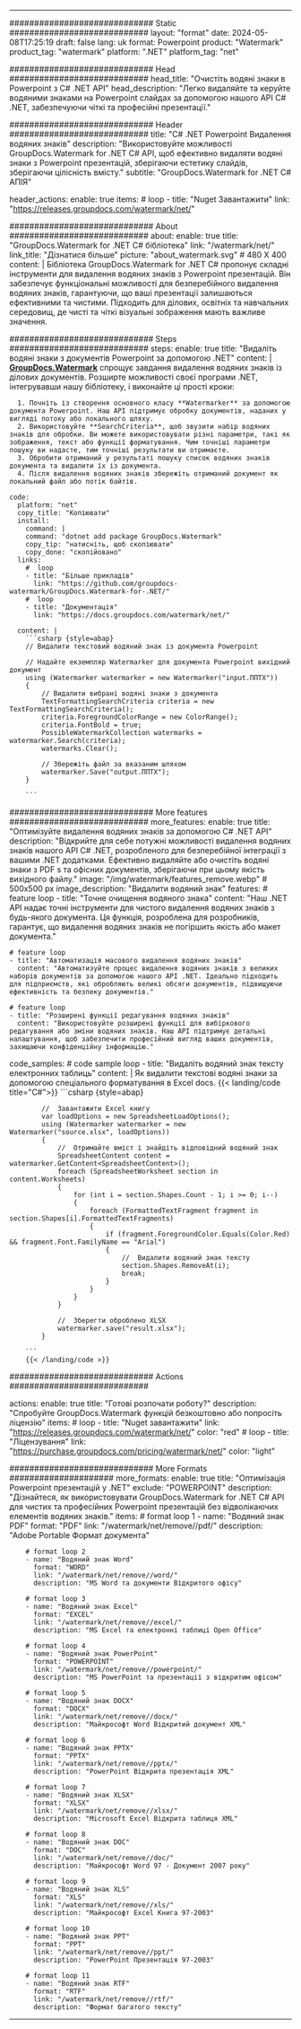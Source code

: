 
---
############################# Static ############################
layout: "format"
date:  2024-05-08T17:25:19
draft: false
lang: uk
format: Powerpoint
product: "Watermark"
product_tag: "watermark"
platform: ".NET"
platform_tag: "net"

############################# Head ############################
head_title: "Очистіть водяні знаки в Powerpoint з C# .NET API"
head_description: "Легко видаляйте та керуйте водяними знаками на Powerpoint слайдах за допомогою нашого API C# .NET, забезпечуючи чіткі та професійні презентації."

############################# Header ############################
title: "C# .NET Powerpoint Видалення водяних знаків" 
description: "Використовуйте можливості GroupDocs.Watermark for .NET C# API, щоб ефективно видаляти водяні знаки з Powerpoint презентацій, зберігаючи естетику слайдів, зберігаючи цілісність вмісту."
subtitle: "GroupDocs.Watermark for .NET C# АПІЯ" 

header_actions:
  enable: true
  items:
    #  loop
    - title: "Nuget Завантажити"
      link: "https://releases.groupdocs.com/watermark/net/"
      
############################# About ############################
about:
    enable: true
    title: "GroupDocs.Watermark for .NET C# бібліотека"
    link: "/watermark/net/"
    link_title: "Дізнатися більше"
    picture: "about_watermark.svg" # 480 X 400
    content: |
       Бібліотека GroupDocs.Watermark for .NET C# пропонує складні інструменти для видалення водяних знаків з Powerpoint презентацій. Він забезпечує функціональні можливості для безперебійного видалення водяних знаків, гарантуючи, що ваші презентації залишаються ефективними та чистими. Підходить для ділових, освітніх та навчальних середовищ, де чисті та чіткі візуальні зображення мають важливе значення.

############################# Steps ############################
steps:
    enable: true
    title: "Видаліть водяні знаки з документів Powerpoint за допомогою .NET"
    content: |
      **[GroupDocs.Watermark](https://products.groupdocs.com/watermark/net/)** спрощує завдання видалення водяних знаків із ділових документів. Розширте можливості своєї програми .NET, інтегрувавши нашу бібліотеку, і виконайте ці прості кроки:
      
      1. Почніть із створення основного класу **Watermarker** за допомогою документа Powerpoint. Наш API підтримує обробку документів, наданих у вигляді потоку або локального шляху.
      2. Використовуйте **SearchCriteria**, щоб звузити набір водяних знаків для обробки. Ви можете використовувати різні параметри, такі як зображення, текст або функції форматування. Чим точніші параметри пошуку ви надасте, тим точніші результати ви отримаєте.
      3. Обробити отриманий у результаті пошуку список водяних знаків документа та видалити їх із документа.
      4. Після видалення водяних знаків збережіть отриманий документ як локальний файл або потік байтів.
   
    code:
      platform: "net"
      copy_title: "Копіювати"
      install:
        command: |
        command: "dotnet add package GroupDocs.Watermark"
        copy_tip: "натисніть, щоб скопіювати"
        copy_done: "скопійовано"
      links:
        #  loop
        - title: "Більше прикладів"
          link: "https://github.com/groupdocs-watermark/GroupDocs.Watermark-for-.NET/"
        #  loop
        - title: "Документація"
          link: "https://docs.groupdocs.com/watermark/net/"
          
      content: |
        ```csharp {style=abap}
        // Видалити текстовий водяний знак із документа Powerpoint

        // Надайте екземпляр Watermarker для документа Powerpoint вихідний документ
        using (Watermarker watermarker = new Watermarker("input.ППТХ"))
        {
            // Видалити вибрані водяні знаки з документа
            TextFormattingSearchCriteria criteria = new TextFormattingSearchCriteria();
            criteria.ForegroundColorRange = new ColorRange();
            criteria.FontBold = true;
            PossibleWatermarkCollection watermarks = watermarker.Search(criteria);
            watermarks.Clear();

            // Збережіть файл за вказаним шляхом
            watermarker.Save("output.ППТХ");
        }
        
        ```            

############################# More features ############################
more_features:
  enable: true
  title: "Оптимізуйте видалення водяних знаків за допомогою C# .NET API"
  description: "Відкрийте для себе потужні можливості видалення водяних знаків нашого API C# .NET, розробленого для безперебійної інтеграції з вашими .NET додатками. Ефективно видаляйте або очистіть водяні знаки з PDF s та офісних документів, зберігаючи при цьому якість вихідного файлу."
  image: "/img/watermark/features_remove.webp" # 500x500 px
  image_description: "Видалити водяний знак"
  features:
    # feature loop
    - title: "Точне очищення водяного знака"
      content: "Наш .NET API надає точні інструменти для чистого видалення водяних знаків з будь-якого документа. Ця функція, розроблена для розробників, гарантує, що видалення водяних знаків не погіршить якість або макет документа."

    # feature loop
    - title: "Автоматизація масового видалення водяних знаків"
      content: "Автоматизуйте процес видалення водяних знаків з великих наборів документів за допомогою нашого API .NET. Ідеально підходить для підприємств, які обробляють великі обсяги документів, підвищуючи ефективність та безпеку документів."

    # feature loop
    - title: "Розширені функції редагування водяних знаків"
      content: "Використовуйте розширені функції для вибіркового редагування або зміни водяних знаків. Наш API підтримує детальні налаштування, щоб забезпечити професійний вигляд ваших документів, захищаючи конфіденційну інформацію."
      
  code_samples:
    # code sample loop
    - title: "Видаліть водяний знак тексту електронних таблиць"
      content: |
        Як видалити текстові водяні знаки за допомогою спеціального форматування в Excel docs.
        {{< landing/code title="C#">}}
        ```csharp {style=abap}
        
            //  Завантажити Excel книгу
            var loadOptions = new SpreadsheetLoadOptions();
            using (Watermarker watermarker = new Watermarker("source.xlsx", loadOptions))
            {
                //  Отримайте вміст і знайдіть відповідний водяний знак
                SpreadsheetContent content = watermarker.GetContent<SpreadsheetContent>();
                foreach (SpreadsheetWorksheet section in content.Worksheets)
                {
                    for (int i = section.Shapes.Count - 1; i >= 0; i--)
                    {
                        foreach (FormattedTextFragment fragment in section.Shapes[i].FormattedTextFragments)
                        {
                            if (fragment.ForegroundColor.Equals(Color.Red) && fragment.Font.FamilyName == "Arial")
                            {
                                //  Видалити водяний знак тексту
                                section.Shapes.RemoveAt(i);
                                break;
                            }
                        }
                    }
                }

                //  Зберегти оброблено XLSX
                watermarker.save("result.xlsx");
            }

        ```
        {{< /landing/code >}}


############################# Actions ############################

actions:
  enable: true
  title: "Готові розпочати роботу?"
  description: "Спробуйте GroupDocs.Watermark функцій безкоштовно або попросіть ліцензію"
  items:
    #  loop
    - title: "Nuget завантажити"
      link: "https://releases.groupdocs.com/watermark/net/"
      color: "red"
        #  loop
    - title: "Ліцензування"
      link: "https://purchase.groupdocs.com/pricing/watermark/net/"
      color: "light"


############################# More Formats #####################
more_formats:
    enable: true
    title: "Оптимізація Powerpoint презентацій у .NET"
    exclude: "POWERPOINT"
    description: "Дізнайтеся, як використовувати GroupDocs.Watermark for .NET C# API для чистих та професійних Powerpoint презентацій без відволікаючих елементів водяних знаків."
    items: 
        # format loop 1
        - name: "Водяний знак PDF"
          format: "PDF"
          link: "/watermark/net/remove//pdf/"
          description: "Adobe Portable Формат документа"

        # format loop 2
        - name: "Водяний знак Word"
          format: "WORD"
          link: "/watermark/net/remove//word/"
          description: "MS Word та документи Відкритого офісу"
          
        # format loop 3
        - name: "Водяний знак Excel"
          format: "EXCEL"
          link: "/watermark/net/remove//excel/"
          description: "MS Excel та електронні таблиці Open Office"

        # format loop 4
        - name: "Водяний знак PowerPoint"
          format: "POWERPOINT"
          link: "/watermark/net/remove//powerpoint/"
          description: "MS PowerPoint та презентації з відкритим офісом"

        # format loop 5
        - name: "Водяний знак DOCX"
          format: "DOCX"
          link: "/watermark/net/remove//docx/"
          description: "Майкрософт Word Відкритий документ XML"
          
        # format loop 6
        - name: "Водяний знак PPTX"
          format: "PPTX"
          link: "/watermark/net/remove//pptx/"
          description: "PowerPoint Відкрита презентація XML"
          
        # format loop 7
        - name: "Водяний знак XLSX"
          format: "XLSX"
          link: "/watermark/net/remove//xlsx/"
          description: "Microsoft Excel Відкрита таблиця XML"

        # format loop 8
        - name: "Водяний знак DOC"
          format: "DOC"
          link: "/watermark/net/remove//doc/"
          description: "Майкрософт Word 97 - Документ 2007 року"

        # format loop 9
        - name: "Водяний знак XLS"
          format: "XLS"
          link: "/watermark/net/remove//xls/"
          description: "Майкрософт Excel Книга 97-2003"

        # format loop 10
        - name: "Водяний знак PPT"
          format: "PPT"
          link: "/watermark/net/remove//ppt/"
          description: "PowerPoint Презентація 97-2003"

        # format loop 11
        - name: "Водяний знак RTF"
          format: "RTF"
          link: "/watermark/net/remove//rtf/"
          description: "Формат багатого тексту"

---